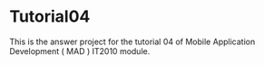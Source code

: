 # Tutorial04
This is the answer project for the tutorial 04 of Mobile Application Development ( MAD ) IT2010 module.
